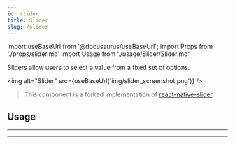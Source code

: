 ```yaml
---
id: slider
title: Slider
slug: /slider
---
```


import useBaseUrl from '@docusaurus/useBaseUrl';
import Props from './props/slider.md'
import Usage from './usage/Slider/Slider.md'

Sliders allow users to select a value from a fixed set of options.

<img alt="Slider" src={useBaseUrl('img/slider_screenshot.png')} />

> This component is a forked implementation of
> [react-native-slider](https://github.com/jeanregisser/react-native-slider).

## Usage

<Usage />

---

<Props />

---

